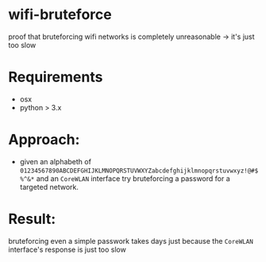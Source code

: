 # wifi-bruteforce
proof that bruteforcing wifi networks is completely unreasonable -> it's just too slow

# Requirements
 - osx
 - python > 3.x
 
# Approach:
 - given an alphabeth of `01234567890ABCDEFGHIJKLMNOPQRSTUVWXYZabcdefghijklmnopqrstuvwxyz!@#$%^&*` and an `CoreWLAN` interface try bruteforcing a password for a targeted network.
 
# Result:
 bruteforcing even a simple passwork takes days just because the `CoreWLAN` interface's response is just too slow
